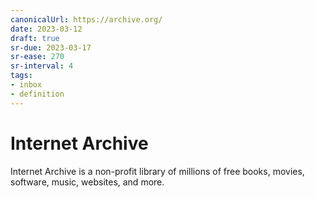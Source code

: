 ```yaml
---
canonicalUrl: https://archive.org/
date: 2023-03-12
draft: true
sr-due: 2023-03-17
sr-ease: 270
sr-interval: 4
tags:
- inbox
- definition
---
```


# Internet Archive

Internet Archive is a non-profit library of millions of free books, movies,
software, music, websites, and more.